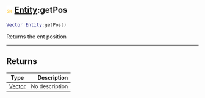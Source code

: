 ## ![shared](../../.gitbook/assets/shared.png) [Entity](https://iaswiki.rawr.dev/readme/entity):getPos

```lua
Vector Entity:getPos()
```

Returns the ent position

------
## Returns

| Type   | Description |
| ------ | ----------: |
| [Vector](https://iaswiki.rawr.dev/readme/vector) | No description |


